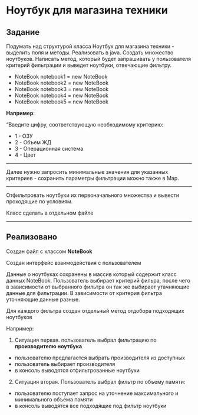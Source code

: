 # Ноутбук для магазина техники

## Задание
Подумать над структурой класса Ноутбук для магазина техники - выделить поля и методы. Реализовать в java.
Создать множество ноутбуков.
Написать метод, который будет запрашивать у пользователя критерий фильтрации и выведет ноутбуки, отвечающие фильтру.
 - NoteBook notebook1 = new NoteBook
 - NoteBook notebook2 = new NoteBook
 - NoteBook notebook3 = new NoteBook
 - NoteBook notebook4 = new NoteBook
 - NoteBook notebook5 = new NoteBook

**Например**: 

“Введите цифру, соответствующую необходимому критерию:
 - 1 - ОЗУ
 - 2 - Объем ЖД
 - 3 - Операционная система
 - 4 - Цвет

___

Далее нужно запросить минимальные значения для указанных критериев - сохранить параметры фильтрации можно также в Map.

___

Отфильтровать ноутбуки их первоначального множества и вывести проходящие по условиям.

Класс сделать в отдельном файле

______

## Реализовано

Создан файл с классом **NoteBook**

Создан интерфейс взаимодействия с пользователем

Данные о ноутбуках сохранены в массив который содержит класс данных NoteBook. 
Пользователь выбирает критерий фильра, после чего в зависимости от выбранного фильтра он так же выбирает утачняющие данные для фильтрации. В зависимости от критерия фильтра уточняющие данные разные.

Для каждого фильтра создан отдельный метод отдобора подходящих ноутбуков

Например:

 1. Ситуация первая. пользователь выбрал фильтрацию по **производителю ноутбука**
  - пользователю предлагается выбрать производителя из доступных
  - пользователь выбирает производителя
  - в консоль выводятся отфильтрованные ноутбуки

  2. Ситуация вторая. Пользователь выбрал фильтр по объему памяти:
  - пользователю поступает запрос на уточнение максимального и минимального объема памяти
  - в консоль выводятся все подходящие под фильтр ноутбуки
